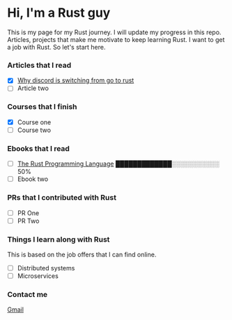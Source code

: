 # Hi, I'm a Rust guy

This is my page for my Rust journey. I will update my progress in this repo. Articles, projects that make me motivate to keep learning Rust. I want to get a job with Rust. So let's start here.

### Articles that I read
- [x] [Why discord is switching from go to rust](https://discord.com/blog/why-discord-is-switching-from-go-to-rust)
- [ ] Article two 

### Courses that I finish
- [x] Course one
- [ ] Course two

### Ebooks that I read
- [ ] [The Rust Programming Language](https://doc.rust-lang.org/book) █████████████░░░░░░░░░░░ 50%
- [ ] Ebook two

### PRs that I contributed with Rust
- [ ] PR One
- [ ] PR Two

### Things I learn along with Rust
This is based on the job offers that I can find online.
- [ ] Distributed systems
- [ ] Microservices

### Contact me
[Gmail](mailto:arustguy@gmail.com)

